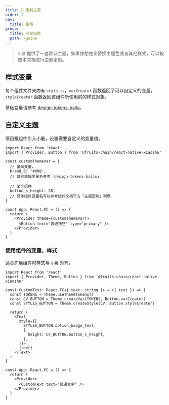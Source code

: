 ```yaml
---
title: 🔨 定制主题
order: 2
nav:
  title: 指南
group:
  title: 开发指南
  path: /guide
---
```


> `小暑` 提供了一套默认主题，如果你想完全替换主题色或者其他样式，可以按照本文档进行主题定制。

<!-- ## 主题方案 -->

<!-- `小暑` 暂时用 context 方式把变量共享给各个组件，有考虑使用 [react-native-extended-stylesheet](https://github.com/vitalets/react-native-extended-stylesheet) 管理样式变量。 -->

<!-- ### context

**优势**

- 无其他依赖
- 有比较良好的代码提示

劣势

- 无法在非组件环境下使用
- 样式对象需要写在组件内部动态创建，感觉上有点糟糕 -->

<!-- ### react-native-extended-stylesheet

**优势**

- 运行时方案，变量可继承、同步修改
- 可以在非组件环境通过 ReactNativeExtendedStylesheet.value 获取配置的变量
- 样式可以写在组件外部

方式劣势

- 新增一个依赖
- ReactNativeExtendedStylesheet.create({}) 创建的样式集合变量在使用的时候没有提示，需要自己写一个声明，每次断言使用
- 已经不活跃了，详情请查看 [Is this repo active?](https://github.com/vitalets/react-native-extended-stylesheet/issues/154) -->

## 样式变量

每个组件文件夹内有 `style.ts`，`varCreator` 函数返回了可以自定义的变量，`styleCreator` 函数返回该组件所使用的的样式对象。

基础变量请参考 [design-tokens-bailu](./design-tokens)。

## 自定义主题

项目根组件引入小暑，设置需要自定义的变量值。

```tsx | pure
import React from 'react'
import { Provider, Button } from '@fruits-chain/react-native-xiaoshu'

const customThemeVar = {
  // 基础变量，
  brand_6: '#098',
  // 其他基础变量名参考「design-tokens-bailu」

  // 某个组件
  button_s_height: 28,
  // 具体组件变量名可以参考组件文档下方「主题定制」列表
}

const App: React.FC = () => {
  return (
    <Provider theme={customThemeVar}>
      <Button text="普通按钮" type="primary" />
    </Provider>
  )
}
```

### 使用组件的变量、样式

适合扩展组件时样式与 `小暑` 对齐。

```tsx | pure
import React from 'react'
import { Provider, Theme, Button } from '@fruits-chain/react-native-xiaoshu'

const CustomText: React.FC<{ text: string }> = ({ text }) => {
  const TOKENS = Theme.useThemeTokens()
  const CV_BUTTON = Theme.createVar(TOKENS, Button.varCreator)
  const STYLES_BUTTON = Theme.createStyle(CV, Button.styleCreator)

  return (
    <Text
      style={[
        STYLES_BUTTON.option_badge_text,
        {
          height: CV_BUTTON.button_s_height,
        },
      ]}>
      {text}
    </Text>
  )
}

const App: React.FC = () => {
  return (
    <Provider>
      <CustomText text="普通文字" />
    </Provider>
  )
}
```
